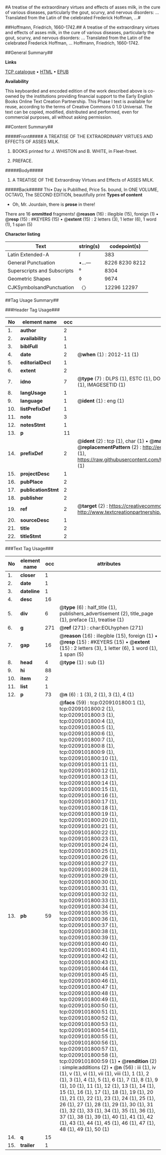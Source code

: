 #A treatise of the extraordinary virtues and effects of asses milk, in the cure of various diseases, particularly the gout, scurvy, and nervous disorders: ... Translated from the Latin of the celebrated Frederick Hoffman, ...#

##Hoffmann, Friedrich, 1660-1742.##
A treatise of the extraordinary virtues and effects of asses milk, in the cure of various diseases, particularly the gout, scurvy, and nervous disorders: ... Translated from the Latin of the celebrated Frederick Hoffman, ...
Hoffmann, Friedrich, 1660-1742.

##General Summary##

**Links**

[TCP catalogue](http://www.ota.ox.ac.uk/tcp/)  • 
[HTML](http://tei.it.ox.ac.uk/tcp/Texts-HTML/free/004/004903755.html)  • 
[EPUB](http://tei.it.ox.ac.uk/tcp/Texts-EPUB/free/004/004903755.epub)

**Availability**

This keyboarded and encoded edition of the
	       work described above is co-owned by the institutions
	       providing financial support to the Early English Books
	       Online Text Creation Partnership. This Phase I text is
	       available for reuse, according to the terms of Creative
	       Commons 0 1.0 Universal. The text can be copied,
	       modified, distributed and performed, even for
	       commercial purposes, all without asking permission.


##Content Summary##

#####Front#####
A TREATISE OF THE EXTRAORDINARY VIRTUES AND EFFECTS OF ASSES MILK.
1. BOOKS printed for J. WHISTON and B. WHITE, in Fleet-ſtreet.

1. PREFACE.

#####Body#####

1. A TREATISE OF THE Extraordinay Virtues and Effects of ASSES MILK.

#####Back#####
Thi• Day is Publiſhed, Price 5s. bound, In ONE VOLUME, OCTAVO, The SECOND EDITION, beautifully print
**Types of content**

  * Oh, Mr. Jourdain, there is **prose** in there!

There are 16 **ommitted** fragments! 
 @__reason__ (16) : illegible (15), foreign (1)  •  @__resp__ (15) : #KEYERS (15)  •  @__extent__ (15) : 2 letters (3), 1 letter (6), 1 word (1), 1 span (5)

**Character listing**


|Text|string(s)|codepoint(s)|
|---|---|---|
|Latin Extended-A|ſ|383|
|General Punctuation|•…—|8226 8230 8212|
|Superscripts             and Subscripts|⁰|8304|
|Geometric Shapes|◊|9674|
|CJKSymbolsandPunctuation|〈〉|12296 12297|

##Tag Usage Summary##

###Header Tag Usage###

|No|element name|occ|attributes|
|---|---|---|---|
|1.|__author__|2||
|2.|__availability__|1||
|3.|__biblFull__|1||
|4.|__date__|2| @__when__ (1) : 2012-11 (1)|
|5.|__editorialDecl__|1||
|6.|__extent__|2||
|7.|__idno__|7| @__type__ (7) : DLPS (1), ESTC (1), DOCNO (1), TCP (1), GALEDOCNO (1), CONTENTSET (1), IMAGESETID (1)|
|8.|__langUsage__|1||
|9.|__language__|1| @__ident__ (1) : eng (1)|
|10.|__listPrefixDef__|1||
|11.|__note__|3||
|12.|__notesStmt__|1||
|13.|__p__|11||
|14.|__prefixDef__|2| @__ident__ (2) : tcp (1), char (1)  •  @__matchPattern__ (2) : ([0-9\-]+):([0-9IVX]+) (1), (.+) (1)  •  @__replacementPattern__ (2) : http://eebo.chadwyck.com/downloadtiff?vid=$1&page=$2 (1), https://raw.githubusercontent.com/textcreationpartnership/Texts/master/tcpchars.xml#$1 (1)|
|15.|__projectDesc__|1||
|16.|__pubPlace__|2||
|17.|__publicationStmt__|2||
|18.|__publisher__|2||
|19.|__ref__|2| @__target__ (2) : https://creativecommons.org/publicdomain/zero/1.0/ (1), http://www.textcreationpartnership.org/docs/. (1)|
|20.|__sourceDesc__|1||
|21.|__title__|2||
|22.|__titleStmt__|2||


###Text Tag Usage###

|No|element name|occ|attributes|
|---|---|---|---|
|1.|__closer__|1||
|2.|__date__|1||
|3.|__dateline__|1||
|4.|__desc__|16||
|5.|__div__|6| @__type__ (6) : half_title (1), publishers_advertisement (2), title_page (1), preface (1), treatise (1)|
|6.|__g__|271| @__ref__ (271) : char:EOLhyphen (271)|
|7.|__gap__|16| @__reason__ (16) : illegible (15), foreign (1)  •  @__resp__ (15) : #KEYERS (15)  •  @__extent__ (15) : 2 letters (3), 1 letter (6), 1 word (1), 1 span (5)|
|8.|__head__|4| @__type__ (1) : sub (1)|
|9.|__hi__|88||
|10.|__item__|2||
|11.|__list__|1||
|12.|__p__|73| @__n__ (6) : 1 (3), 2 (1), 3 (1), 4 (1)|
|13.|__pb__|59| @__facs__ (59) : tcp:0209101800:1 (1), tcp:0209101800:2 (1), tcp:0209101800:3 (1), tcp:0209101800:4 (1), tcp:0209101800:5 (1), tcp:0209101800:6 (1), tcp:0209101800:7 (1), tcp:0209101800:8 (1), tcp:0209101800:9 (1), tcp:0209101800:10 (1), tcp:0209101800:11 (1), tcp:0209101800:12 (1), tcp:0209101800:13 (1), tcp:0209101800:14 (1), tcp:0209101800:15 (1), tcp:0209101800:16 (1), tcp:0209101800:17 (1), tcp:0209101800:18 (1), tcp:0209101800:19 (1), tcp:0209101800:20 (1), tcp:0209101800:21 (1), tcp:0209101800:22 (1), tcp:0209101800:23 (1), tcp:0209101800:24 (1), tcp:0209101800:25 (1), tcp:0209101800:26 (1), tcp:0209101800:27 (1), tcp:0209101800:28 (1), tcp:0209101800:29 (1), tcp:0209101800:30 (1), tcp:0209101800:31 (1), tcp:0209101800:32 (1), tcp:0209101800:33 (1), tcp:0209101800:34 (1), tcp:0209101800:35 (1), tcp:0209101800:36 (1), tcp:0209101800:37 (1), tcp:0209101800:38 (1), tcp:0209101800:39 (1), tcp:0209101800:40 (1), tcp:0209101800:41 (1), tcp:0209101800:42 (1), tcp:0209101800:43 (1), tcp:0209101800:44 (1), tcp:0209101800:45 (1), tcp:0209101800:46 (1), tcp:0209101800:47 (1), tcp:0209101800:48 (1), tcp:0209101800:49 (1), tcp:0209101800:50 (1), tcp:0209101800:51 (1), tcp:0209101800:52 (1), tcp:0209101800:53 (1), tcp:0209101800:54 (1), tcp:0209101800:55 (1), tcp:0209101800:56 (1), tcp:0209101800:57 (1), tcp:0209101800:58 (1), tcp:0209101800:59 (1)  •  @__rendition__ (2) : simple:additions (2)  •  @__n__ (56) : iii (1), iv (1), v (1), vi (1), vii (1), viii (1), 1 (1), 2 (1), 3 (1), 4 (1), 5 (1), 6 (1), 7 (1), 8 (1), 9 (1), 10 (1), 11 (1), 12 (1), 13 (1), 14 (1), 15 (1), 16 (1), 17 (1), 18 (1), 19 (1), 20 (1), 21 (1), 22 (1), 23 (1), 24 (1), 25 (1), 26 (1), 27 (1), 28 (1), 29 (1), 30 (1), 31 (1), 32 (1), 33 (1), 34 (1), 35 (1), 36 (1), 37 (1), 38 (1), 39 (1), 40 (1), 41 (1), 42 (1), 43 (1), 44 (1), 45 (1), 46 (1), 47 (1), 48 (1), 49 (1), 50 (1)|
|14.|__q__|15||
|15.|__trailer__|1||
